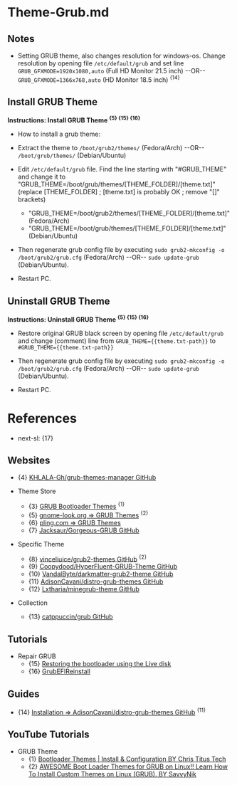# Theme-Grub.md

## Notes

* Setting GRUB theme, also changes resolution for windows-os. Change resolution by opening file `/etc/default/grub` and set line `GRUB_GFXMODE=1920x1080,auto` (Full HD Monitor 21.5 inch) --OR-- `GRUB_GFXMODE=1366x768,auto` (HD Monitor 18.5 inch) <sup>{14}</sup>

## Install GRUB Theme

**Instructions: Install GRUB Theme <sup>{5} {15} {16}</sup>**

* How to install a grub theme:

* Extract the theme to `/boot/grub2/themes/` (Fedora/Arch) --OR-- `/boot/grub/themes/` (Debian/Ubuntu)

* Edit `/etc/default/grub` file. Find the line starting with "#GRUB_THEME" and change it to "GRUB_THEME=/boot/grub/themes/[THEME_FOLDER]/[theme.txt]" (replace [THEME_FOLDER] ; [theme.txt] is probably OK ; remove "[]" brackets)
  * "GRUB_THEME=/boot/grub2/themes/[THEME_FOLDER]/[theme.txt]" (Fedora/Arch)
  * "GRUB_THEME=/boot/grub/themes/[THEME_FOLDER]/[theme.txt]" (Debian/Ubuntu)

* Then regenerate grub config file by executing `sudo grub2-mkconfig -o /boot/grub2/grub.cfg` (Fedora/Arch) --OR-- `sudo update-grub` (Debian/Ubuntu).

* Restart PC.

## Uninstall GRUB Theme

**Instructions: Uninstall GRUB Theme <sup>{5} {15} {16}</sup>**

* Restore original GRUB black screen by opening file `/etc/default/grub` and change (comment) line from `GRUB_THEME={{theme.txt-path}}` to `#GRUB_THEME={{theme.txt-path}}`

* Then regenerate grub config file by executing `sudo grub2-mkconfig -o /boot/grub2/grub.cfg` (Fedora/Arch) --OR-- `sudo update-grub` (Debian/Ubuntu).

* Restart PC.

# References

* next-sl: {17}

## Websites

* {4} [KHLALA-Gh/grub-themes-manager GitHub](https://github.com/KHLALA-Gh/grub-themes-manager)

* Theme Store
  * {3} [GRUB Bootloader Themes](https://christitus.com/bootloader-themes/) <sup>{1}</sup>
  * {5} [gnome-look.org => GRUB Themes](https://www.gnome-look.org/browse?cat=109&ord=latest) <sup>{2}</sup>
  * {6} [pling.com => GRUB Themes](https://www.pling.com/browse?cat=109&ord=latest)
  * {7} [Jacksaur/Gorgeous-GRUB GitHub](https://github.com/Jacksaur/Gorgeous-GRUB)

* Specific Theme
  * {8} [vinceliuice/grub2-themes GitHub](https://github.com/vinceliuice/grub2-themes) <sup>{2}</sup>
  * {9} [Coopydood/HyperFluent-GRUB-Theme GitHub](https://github.com/Coopydood/HyperFluent-GRUB-Theme)
  * {10} [VandalByte/darkmatter-grub2-theme GitHub](https://github.com/VandalByte/darkmatter-grub2-theme)
  * {11} [AdisonCavani/distro-grub-themes GitHub](https://github.com/AdisonCavani/distro-grub-themes)
  * {12} [Lxtharia/minegrub-theme GitHub](https://github.com/Lxtharia/minegrub-theme)

* Collection
  * {13} [catppuccin/grub GitHub](https://github.com/catppuccin/grub)

## Tutorials

* Repair GRUB
  * {15} [Restoring the bootloader using the Live disk](https://docs.fedoraproject.org/en-US/quick-docs/grub2-bootloader/#_restoring_the_bootloader_using_the_live_disk)
  * {16} [GrubEFIReinstall](https://wiki.debian.org/GrubEFIReinstall)

## Guides

* {14} [Installation => AdisonCavani/distro-grub-themes GitHub](https://k1ng.dev/distro-grub-themes/installation) <sup>{11}</sup>

## YouTube Tutorials

* GRUB Theme
  * {1} [Bootloader Themes | Install & Configuration BY Chris Titus Tech](https://www.youtube.com/watch?v=BAyzHP1Cqb0)
  * {2} [AWESOME Boot Loader Themes for GRUB on Linux!! Learn How To Install Custom Themes on Linux (GRUB). BY SavvyNik](https://www.youtube.com/watch?v=nZu0rEgJcXA)
